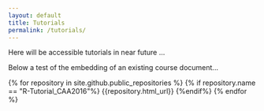 ```yaml
---
layout: default
title: Tutorials
permalink: /tutorials/
---
```


Here will be accessible tutorials in near future ...

Below a test of the embedding of an existing course document...

{% for repository in site.github.public_repositories %}
  {% if repository.name == "R-Tutorial_CAA2016"%}
    {{repository.html_url}}
  {%endif%}
{% endfor %}
